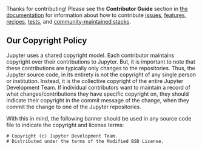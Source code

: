 Thanks for contributing!
Please see the **Contributor Guide** section in [the documentation](https://jupyter-docker-stacks.readthedocs.io/en/latest/)
for information about how to contribute
[issues](https://jupyter-docker-stacks.readthedocs.io/en/latest/contributing/issues.html),
[features](https://jupyter-docker-stacks.readthedocs.io/en/latest/contributing/features.html),
[recipes](https://jupyter-docker-stacks.readthedocs.io/en/latest/contributing/recipes.html),
[tests](https://jupyter-docker-stacks.readthedocs.io/en/latest/contributing/tests.html),
and [community-maintained stacks](https://jupyter-docker-stacks.readthedocs.io/en/latest/contributing/stacks.html).

## Our Copyright Policy

Jupyter uses a shared copyright model. Each contributor maintains copyright
over their contributions to Jupyter. But, it is important to note that these
contributions are typically only changes to the repositories. Thus, the Jupyter
source code, in its entirety is not the copyright of any single person or
institution. Instead, it is the collective copyright of the entire Jupyter
Development Team. If individual contributors want to maintain a record of what
changes/contributions they have specific copyright on, they should indicate
their copyright in the commit message of the change, when they commit the
change to one of the Jupyter repositories.

With this in mind, the following banner should be used in any source code file
to indicate the copyright and license terms:

```text
# Copyright (c) Jupyter Development Team.
# Distributed under the terms of the Modified BSD License.
```

<!-- markdownlint-disable-file MD041 -->
